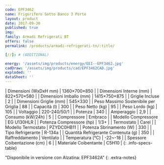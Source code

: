 ```yaml
---
code: EPF3462
name: Frigorifero Sotto Banco 3 Porte
layout: product
date: 2017-09-30
published: true
img:
family: Armadi Refrigerati BT
offers: false
permalink: /products/armadi-refrigerati-tn/:title/

[//]: # (ADDITIONAL)

energy: '/assets/img/products/energy/EEI--EPF3462.jpg'
cadDraw: '/assets/img/products/cad/EPF3462CAD.jpg'
exploded: ''
dataSheet: ''
---
```



| Dimensioni (WxDxH mm) | 1360×700×850 |
| Dimensioni Interne (mm) | 822×570×580 |
| Dimensioni Imballo (mm) | 1415×750×875 |
| Griglie Incluse | 2 |
| Dimensioni Griglie (mm) | 545×330 |
| Peso Massimo Sostenibile per Griglia | 88 |
| Capacità (l) | 300 |
| Peso Netto (kg) | 95 |
| Peso Lordo (kg) | 105 |
| Voltaggio | 220-240/50/1 |
| Potenza | 340 |
| Amperaggio | 2,9 |
| Consumo (kW/24h) | 5 |
| Compressore | Embraco |
| Modello Compressore | EG U130HLR |
| Potenza Compressore (hp) | 1/3+ |
| Termostato | Carel |
| Modello Termostato | PZYDC0HB11 |
| Potenza Sbrinamento (W) | 330 |
| Tipo Refrigerante | R-134a |
| Quantità Refrigerante Contenuta (g) | 350 |
| Raffreddamento | Ventilato |
| Temperatura (°C) | -22~-18 |
| Spessore Coibentazione (cm) | 6 |
| Materiale Coibentante | C5H10 |
{: .info-specs-table}

"Disponibile in versione con Alzatina: EPF3462A"
{: .extra-notes}
